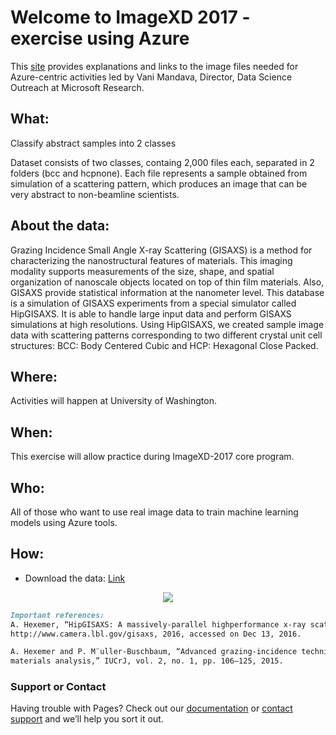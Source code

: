 # Welcome to ImageXD 2017 - exercise using Azure

This [site](https://dani-lbnl.github.io/imagexd2017/) provides explanations and links to the image files needed for Azure-centric activities led by Vani Mandava, Director, Data Science Outreach at Microsoft Research.

## What: 
Classify abstract samples into 2 classes

Dataset consists of two classes, containg 2,000 files each, separated in 2 folders (bcc and hcpnone). Each file represents a sample obtained from simulation of a scattering pattern, which produces an image that can be very abstract to non-beamline scientists. 

## About the data:
Grazing Incidence Small Angle X-ray Scattering (GISAXS) is a method for characterizing the nanostructural features of materials. This imaging modality supports measurements of the size, shape, and spatial organization of nanoscale objects located on top of thin film materials. Also, GISAXS provide statistical information at the nanometer level. This database is a simulation of GISAXS experiments from a special simulator called HipGISAXS.  It is able to handle large input data and perform GISAXS simulations at high resolutions. Using HipGISAXS, we created sample image data with scattering patterns corresponding to two different crystal unit cell structures: BCC: Body Centered Cubic and HCP: Hexagonal Close Packed.

## Where: 
Activities will happen at University of Washington.

## When: 
This exercise will allow practice during ImageXD-2017 core program.

## Who: 
All of those who want to use real image data to train machine learning models using Azure tools.

## How:
- Download the data: [Link](http://vis.lbl.gov/~daniela/2017/data/saxs/hipgisaxs.zip)

<p align="center">
<img src="http://vis.lbl.gov/~daniela/data/saxs/saxgen004_cubic.gif">
</p>

```markdown
Important references:
A. Hexemer, “HipGISAXS: A massively-parallel highperformance x-ray scattering data analysis code,” 
http://www.camera.lbl.gov/gisaxs, 2016, accessed on Dec 13, 2016.

A. Hexemer and P. M¨uller-Buschbaum, “Advanced grazing-incidence techniques for modern soft-matter 
materials analysis,” IUCrJ, vol. 2, no. 1, pp. 106–125, 2015.
```

### Support or Contact

Having trouble with Pages? Check out our [documentation](https://help.github.com/categories/github-pages-basics/) or [contact support](https://github.com/contact) and we’ll help you sort it out.
